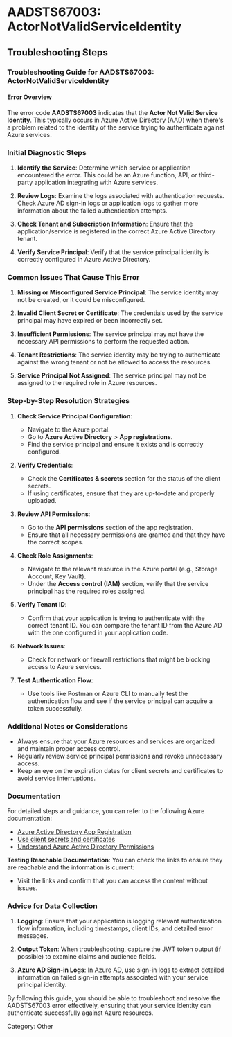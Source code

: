 # AADSTS67003: ActorNotValidServiceIdentity


## Troubleshooting Steps
### Troubleshooting Guide for AADSTS67003: ActorNotValidServiceIdentity

#### Error Overview
The error code **AADSTS67003** indicates that the **Actor Not Valid Service Identity**. This typically occurs in Azure Active Directory (AAD) when there's a problem related to the identity of the service trying to authenticate against Azure services. 

### Initial Diagnostic Steps

1. **Identify the Service**: Determine which service or application encountered the error. This could be an Azure function, API, or third-party application integrating with Azure services.

2. **Review Logs**: Examine the logs associated with authentication requests. Check Azure AD sign-in logs or application logs to gather more information about the failed authentication attempts.

3. **Check Tenant and Subscription Information**: Ensure that the application/service is registered in the correct Azure Active Directory tenant.

4. **Verify Service Principal**: Verify that the service principal identity is correctly configured in Azure Active Directory.

### Common Issues That Cause This Error

1. **Missing or Misconfigured Service Principal**: The service identity may not be created, or it could be misconfigured.

2. **Invalid Client Secret or Certificate**: The credentials used by the service principal may have expired or been incorrectly set.

3. **Insufficient Permissions**: The service principal may not have the necessary API permissions to perform the requested action.

4. **Tenant Restrictions**: The service identity may be trying to authenticate against the wrong tenant or not be allowed to access the resources.

5. **Service Principal Not Assigned**: The service principal may not be assigned to the required role in Azure resources.

### Step-by-Step Resolution Strategies

1. **Check Service Principal Configuration**:
   - Navigate to the Azure portal.
   - Go to **Azure Active Directory** > **App registrations**.
   - Find the service principal and ensure it exists and is correctly configured.

2. **Verify Credentials**:
   - Check the **Certificates & secrets** section for the status of the client secrets.
   - If using certificates, ensure that they are up-to-date and properly uploaded.

3. **Review API Permissions**:
   - Go to the **API permissions** section of the app registration.
   - Ensure that all necessary permissions are granted and that they have the correct scopes.

4. **Check Role Assignments**:
   - Navigate to the relevant resource in the Azure portal (e.g., Storage Account, Key Vault).
   - Under the **Access control (IAM)** section, verify that the service principal has the required roles assigned.

5. **Verify Tenant ID**:
   - Confirm that your application is trying to authenticate with the correct tenant ID. You can compare the tenant ID from the Azure AD with the one configured in your application code.

6. **Network Issues**:
   - Check for network or firewall restrictions that might be blocking access to Azure services.

7. **Test Authentication Flow**:
   - Use tools like Postman or Azure CLI to manually test the authentication flow and see if the service principal can acquire a token successfully.

### Additional Notes or Considerations

- Always ensure that your Azure resources and services are organized and maintain proper access control.
- Regularly review service principal permissions and revoke unnecessary access.
- Keep an eye on the expiration dates for client secrets and certificates to avoid service interruptions.

### Documentation

For detailed steps and guidance, you can refer to the following Azure documentation:
- [Azure Active Directory App Registration](https://docs.microsoft.com/en-us/azure/active-directory/develop/registered-apps)
- [Use client secrets and certificates](https://docs.microsoft.com/en-us/azure/active-directory/develop/secure-your-app)
- [Understand Azure Active Directory Permissions](https://docs.microsoft.com/en-us/azure/active-directory/develop/v2-permissions-and-consent)

**Testing Reachable Documentation**:
You can check the links to ensure they are reachable and the information is current:
- Visit the links and confirm that you can access the content without issues.

### Advice for Data Collection

1. **Logging**: Ensure that your application is logging relevant authentication flow information, including timestamps, client IDs, and detailed error messages.

2. **Output Token**: When troubleshooting, capture the JWT token output (if possible) to examine claims and audience fields.

3. **Azure AD Sign-in Logs**: In Azure AD, use sign-in logs to extract detailed information on failed sign-in attempts associated with your service principal identity.

By following this guide, you should be able to troubleshoot and resolve the AADSTS67003 error effectively, ensuring that your service identity can authenticate successfully against Azure resources.

Category: Other